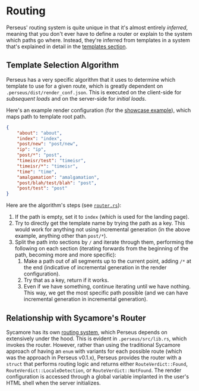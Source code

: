 # Routing

Perseus' routing system is quite unique in that it's almost entirely _inferred_, meaning that you don't ever have to define a router or explain to the system which paths go where. Instead, they're inferred from templates in a system that's explained in detail in the [templates section](:templates/intro).

## Template Selection Algorithm

Perseus has a very specific algorithm that it uses to determine which template to use for a given route, which is greatly dependent on `.perseus/dist/render_conf.json`. This is executed on the client-side for _subsequent loads_ and on the server-side for _initial loads_.

Here's an example render configuration (for the [showcase example](https://github.com/framesurge/perseus/blob/main/examples/showcase)), which maps path to template root path.

```json
{
    "about": "about",
    "index": "index",
    "post/new": "post/new",
    "ip": "ip",
    "post/*": "post",
    "timeisr/test": "timeisr",
    "timeisr/*": "timeisr",
    "time": "time",
    "amalgamation": "amalgamation",
    "post/blah/test/blah": "post",
    "post/test": "post"
}
```

Here are the algorithm's steps (see [`router.rs`](https://github.com/framesurge/perseus/blob/main/packages/perseus/src/router.rs)):

1. If the path is empty, set it to `index` (which is used for the landing page).
2. Try to directly get the template name by trying the path as a key. This would work for anything not using incremental generation (in the above example, anything other than `post/*`).
3. Split the path into sections by `/` and iterate through them, performing the following on each section (iterating forwards from the beginning of the path, becoming more and more specific):
    1. Make a path out of all segments up to the current point, adding `/*` at the end (indicative of incremental generation in the render configuration).
    2. Try that as a key, return if it works.
    3. Even if we have something, continue iterating until we have nothing. This way, we get the most specific path possible (and we can have incremental generation in incremental generation).

## Relationship with Sycamore's Router

Sycamore has its own [routing system](https://sycamore-rs.netlify.app/docs/v0.6/advanced/routing), which Perseus depends on extensively under the hood. This is evident in `.perseus/src/lib.rs`, which invokes the router. However, rather than using the traditional Sycamore approach of having an `enum` with variants for each possible route (which was the approach in Perseus v0.1.x), Perseus provides the router with a `struct` that performs routing logic and returns either `RouteVerdict::Found`, `RouteVerdict::LocaleDetection`, or `RouteVerdict::NotFound`. The render configuration is accessed through a global variable implanted in the user's HTML shell when the server initializes.
